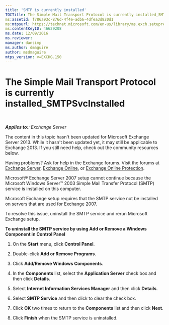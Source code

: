 ```yaml
---
title: 'SMTP is currently installed'
TOCTitle: The Simple Mail Transport Protocol is currently installed_SMTPSvcInstalled
ms:assetid: f786a93c-876d-4f4e-adb6-4dfea3d820d1
ms:mtpsurl: https://technet.microsoft.com/en-us/library/ms.exch.setupreadiness.smtpsvcinstalled(v=EXCHG.150)
ms:contentKeyID: 46629208
ms.date: 12/09/2016
ms.reviewer: 
manager: dansimp
ms.author: dmaguire
author: msdmaguire
mtps_version: v=EXCHG.150
---
```


# The Simple Mail Transport Protocol is currently installed\_SMTPSvcInstalled

 

_**Applies to:**: Exchange Server_

The content in this topic hasn't been updated for Microsoft Exchange Server 2013. While it hasn't been updated yet, it may still be applicable to Exchange 2013. If you still need help, check out the community resources below.

Having problems? Ask for help in the Exchange forums. Visit the forums at [Exchange Server](https://go.microsoft.com/fwlink/p/?linkid=60612), [Exchange Online](https://go.microsoft.com/fwlink/p/?linkid=267542), or [Exchange Online Protection](https://go.microsoft.com/fwlink/p/?linkid=285351).

Microsoft® Exchange Server 2007 setup cannot continue because the Microsoft Windows Server™ 2003 Simple Mail Transfer Protocol (SMTP) service is installed on this computer.

Microsoft Exchange setup requires that the SMTP service not be installed on servers that are used for Exchange 2007.

To resolve this issue, uninstall the SMTP service and rerun Microsoft Exchange setup.

**To uninstall the SMTP service by using Add or Remove a Windows Component in Control Panel**

1. On the **Start** menu, click **Control Panel**.

2. Double-click **Add or Remove Programs**.

3. Click **Add/Remove Windows Components**.

4. In the **Components** list, select the **Application Server** check box and then click **Details**.

5. Select **Internet Information Services Manager** and then click **Details**.

6. Select **SMTP Service** and then click to clear the check box.

7. Click **OK** two times to return to the **Components** list and then click **Next**.

8. Click **Finish** when the SMTP service is uninstalled.
